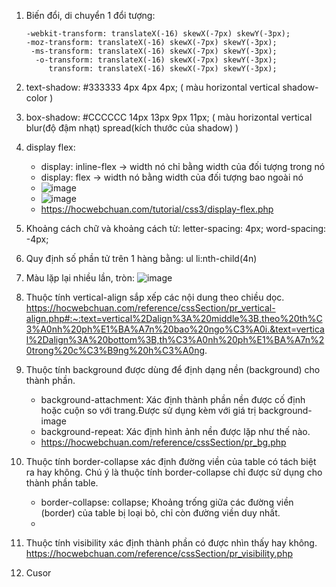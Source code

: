 1. Biến đổi, di chuyển 1 đổi tượng:
 
       -webkit-transform: translateX(-16) skewX(-7px) skewY(-3px);
       -moz-transform: translateX(-16) skewX(-7px) skewY(-3px);
        -ms-transform: translateX(-16) skewX(-7px) skewY(-3px);
         -o-transform: translateX(-16) skewX(-7px) skewY(-3px);
            transform: translateX(-16) skewX(-7px) skewY(-3px);
2. text-shadow: #333333 4px 4px 4px; ( màu horizontal vertical shadow-color )
3. box-shadow: #CCCCCC 14px 13px 9px 11px; ( màu horizontal vertical blur(độ đậm nhạt) spread(kích thước của shadow) )
4. display flex:
   - display: inline-flex -> width nó chỉ bằng width của đối tượng trong nó
   - display: flex -> width nó bằng width của đối tượng bao ngoài nó
   - ![image](https://github.com/VanDuyqwe1/CSS-HTML/assets/108679702/6f477bca-d271-4cc0-809d-edeaa6b102f9)
   - ![image](https://github.com/VanDuyqwe1/CSS-HTML/assets/108679702/cb2af0aa-38b1-45bb-8ae6-13880a65528d)
   - https://hocwebchuan.com/tutorial/css3/display-flex.php
5. Khoảng cách chữ và khoảng cách từ: 
    letter-spacing: 4px;
    word-spacing: -4px;
6. Quy định số phần tử trên 1 hàng bằng: ul li:nth-child(4n)
7. Màu lặp lại nhiều lần, tròn: ![image](https://github.com/VanDuyqwe1/CSS-HTML/assets/108679702/f3620fa1-88eb-4d1f-b695-529d7d34c46c)
8. Thuộc tính vertical-align sắp xếp các nội dung theo chiều dọc. https://hocwebchuan.com/reference/cssSection/pr_vertical-align.php#:~:text=vertical%2Dalign%3A%20middle%3B,theo%20th%C3%A0nh%20ph%E1%BA%A7n%20bao%20ngo%C3%A0i.&text=vertical%2Dalign%3A%20bottom%3B,th%C3%A0nh%20ph%E1%BA%A7n%20trong%20c%C3%B9ng%20h%C3%A0ng.
9. Thuộc tính background được dùng để định dạng nền (background) cho thành phần.
    - background-attachment: Xác định thành phần nền được cố định hoặc cuộn so với trang.Được sử dụng kèm với giá trị background-image
    - background-repeat: Xác định hình ảnh nền được lặp như thế nào.
    - https://hocwebchuan.com/reference/cssSection/pr_bg.php
10. Thuộc tính border-collapse xác định đường viền của table có tách biệt ra hay không.
Chú ý là thuộc tính border-collapse chỉ được sử dụng cho thành phần table.
    - border-collapse: collapse; Khoảng trống giữa các đường viền (border) của table bị loại bỏ, chỉ còn đường viền duy nhất.
    - 
11. Thuộc tính visibility xác định thành phần có được nhìn thấy hay không. https://hocwebchuan.com/reference/cssSection/pr_visibility.php
12. Cusor

   
   
